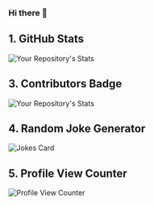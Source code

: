 ### Hi there 👋

## 1. GitHub Stats

![Your Repository's Stats](https://github-readme-stats.vercel.app/api?username=xredm&show_icons=true)

## 3. Contributors Badge

![Your Repository's Stats](https://contrib.rocks/image?repo=xredm/C)

## 4. Random Joke Generator

![Jokes Card](https://readme-jokes.vercel.app/api)

## 5. Profile View Counter

![Profile View Counter](https://komarev.com/ghpvc/?username=xredm)

